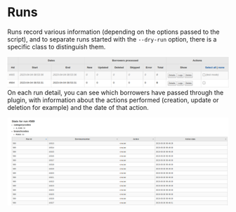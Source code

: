 # Runs

Runs record various information (depending on the options passed to the script), and to separate runs started with the `--dry-run` option, there is a specific class to distinguish them.

![Run](img/run-test-mode.png)
On each run detail, you can see which borrowers have passed through the plugin, with information about the actions performed (creation, update or deletion for example) and the date of that action.

![Patrons history](img/patrons-history.png)
